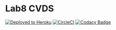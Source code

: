 # Lab8 CVDS

[![Deployed to Heroku](https://www.herokucdn.com/deploy/button.png)](https://lab8cvds.herokuapp.com/)
[![CircleCI](https://circleci.com/gh/Daniel19902/Lab8-CVDS.svg?style=svg)](https://app.circleci.com/pipelines/github/Daniel19902/Lab8-CVDS)
[![Codacy Badge](https://app.codacy.com/project/badge/Grade/3fe6478000484c16a14ac768c5d53676)](https://www.codacy.com/gh/Daniel19902/Lab8-CVDS/dashboard?utm_source=github.com&amp;utm_medium=referral&amp;utm_content=Daniel19902/Lab8-CVDS&amp;utm_campaign=Badge_Grade)